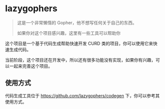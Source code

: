 # lazygophers

> 这是一个非常懒惰的 Gopher，他不想写任何关于自己的东西。
>
> 如果你对这个项目感兴趣，这里有一些工具可以帮助你
>

这个项目是一个基于代码生成帮助快速开发 CURD 类的项目，你可以使用它来快速生成代码。

当前阶段，这个项目还在开发中，所以还有很多功能没有实现，如果你有兴趣，可以一起来完善这个项目。

## 使用方式

代码生成工具位于 https://github.com/lazygophers/codegen 下，你可以参考其使用方式。
